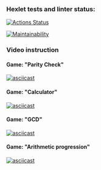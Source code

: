 ### Hexlet tests and linter status:
[![Actions Status](https://github.com/1romang1/frontend-project-44/actions/workflows/hexlet-check.yml/badge.svg)](https://github.com/1romang1/frontend-project-44/actions)

[![Maintainability](https://api.codeclimate.com/v1/badges/37defc7a92438ecb4cab/maintainability)](https://codeclimate.com/github/1romang1/frontend-project-44/maintainability)

### Video instruction

#### Game: "Parity Check"

[![asciicast](https://asciinema.org/a/v1eVhbXlbzLj3dqKQjlW5pyAD.svg)](https://asciinema.org/a/v1eVhbXlbzLj3dqKQjlW5pyAD)

#### Game: "Calculator"

[![asciicast](https://asciinema.org/a/84OzeBPgkpOOsqLXyYWxhryPE.svg)](https://asciinema.org/a/84OzeBPgkpOOsqLXyYWxhryPE)

#### Game: "GCD"

[![asciicast](https://asciinema.org/a/gFYf6iLhh54auNGEghFNBbUWe.svg)](https://asciinema.org/a/gFYf6iLhh54auNGEghFNBbUWe)

#### Game: "Arithmetic progression"

[![asciicast](https://asciinema.org/a/eMVW1hdpw9KYWy559iMyyqvgh.svg)](https://asciinema.org/a/eMVW1hdpw9KYWy559iMyyqvgh)